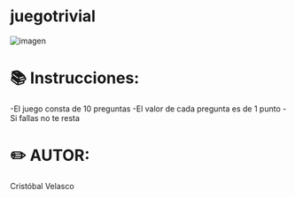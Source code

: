 # juegotrivial

![imagen](https://images.app.goo.gl/muxJP5CYQCmiBHQa9)

 # 📚 Instrucciones:
-El juego consta de 10 preguntas
-El valor de cada pregunta es de 1 punto
-Si fallas no te resta
 # ✏️ AUTOR:
Cristóbal Velasco

